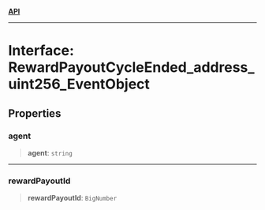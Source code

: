[**API**](../../../README.md)

***

# Interface: RewardPayoutCycleEnded\_address\_uint256\_EventObject

## Properties

### agent

> **agent**: `string`

***

### rewardPayoutId

> **rewardPayoutId**: `BigNumber`
